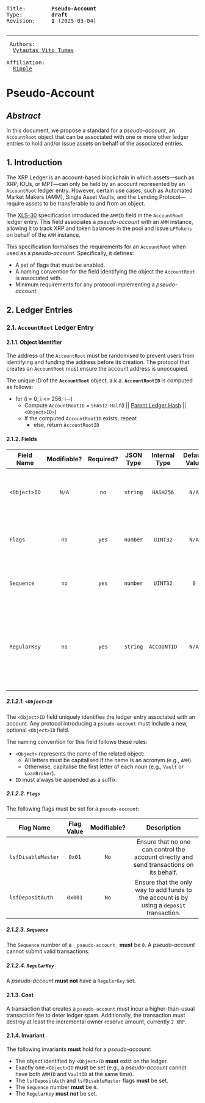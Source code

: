<pre>    
Title:        <b>Pseudo-Account</b>
Type:         <b>draft</b>
Revision:     <b>1</b> (2025-03-04)

<hr> Authors:    
  <a href="mailto:vtumas@ripple.com">Vytautas Vito Tumas</a>

Affiliation: 
  <a href="https://ripple.com">Ripple</a>
</pre>

# Pseudo-Account

## _Abstract_

In this document, we propose a standard for a _pseudo-account_, an `AccountRoot` object that can be associated with one or more other ledger entries to hold and/or issue assets on behalf of the associated entries.

## 1. Introduction

The XRP Ledger is an account-based blockchain in which assets—such as XRP, IOUs, or MPT—can only be held by an account represented by an `AccountRoot` ledger entry. However, certain use cases, such as Automated Market Makers (AMM), Single Asset Vaults, and the Lending Protocol—require assets to be transferable to and from an object.

The [XLS-30](https://github.com/XRPLF/XRPL-Standards/tree/master/XLS-0030-automated-market-maker#readme) specification introduced the `AMMID` field in the `AccountRoot` ledger entry. This field associates a _pseudo-account_ with an `AMM` instance, allowing it to track XRP and token balances in the pool and issue `LPTokens` on behalf of the `AMM` instance.

This specification formalises the requirements for an `AccountRoot` when used as a _pseudo-account_. Specifically, it defines:

- A set of flags that must be enabled.
- A naming convention for the field identifying the object the `AccountRoot` is associated with.
- Minimum requirements for any protocol implementing a _pseudo-account_.

## 2. Ledger Entries

### 2.1. `AccountRoot` Ledger Entry

#### 2.1.1. Object Identifier

The address of the `AccountRoot` must be randomised to prevent users from identifying and funding the address before its creation. The protocol that creates an `AccountRoot` must ensure the account address is unoccupied.

The unique ID of the **`AccountRoot`** object, a.k.a. **`AccountRootID`** is computed as follows:

- for (i = 0; i <= 256; i--)
  - Compute `AccountRootID` = `SHA512-Half`(i || [Parent Ledger Hash](https://xrpl.org/ledgerhashes.html) || `<Object>ID>`)
  - If the computed `AccountRootID` exists, repeat
    - else, return `AccountRootID`

#### 2.1.2. Fields

| Field Name   | Modifiable? | Required? | JSON Type | Internal Type | Default Value | Description                                                                                                 |
| ------------ | :---------: | :-------: | :-------: | :-----------: | :-----------: | :---------------------------------------------------------------------------------------------------------- |
| `<Object>ID` |    `N/A` |   `no` | `string` |   `HASH256` |     `N/A` | The object identifier the `pseudo-account` is associated with.                                              |
| `Flags` |    `no` |   `yes` | `number` |   `UINT32` |     `N/A` | A set of flags that must be set for a `pseudo-account`.                                                     |
| `Sequence` |    `no` |   `yes` | `number` |   `UINT32` |      `0` | The sequence number of the `pseudo-account`.                                                                |
| `RegularKey` |    `no` |   `yes` | `string` |  `ACCOUNTID` |     `N/A` | The address of a key pair that can be used to sign transactions for this account instead of the master key. |

##### 2.1.2.1. `<Object>ID`

The `<Object>ID` field uniquely identifies the ledger entry associated with an account. Any protocol introducing a `pseudo-account` must include a new, optional `<Object>ID` field.

The naming convention for this field follows these rules:

- `<Object>` represents the name of the related object:
  - All letters must be capitalised if the name is an acronym (e.g., `AMM`).
  - Otherwise, capitalise the first letter of each noun (e.g., `Vault` or `LoanBroker`).
- `ID` must always be appended as a suffix.

##### 2.1.2.2. `Flags`

The following flags must be set for a `pseudo-account`:

| Flag Name          | Flag Value | Modifiable? |                                        Description                                        |
| ------------------ | :--------: | :---------: | :---------------------------------------------------------------------------------------: |
| `lsfDisableMaster` |   `0x01` |    `No` | Ensure that no one can control the account directly and send transactions on its behalf.  |
| `lsfDepositAuth` |  `0x001` |    `No` | Ensure that the only way to add funds to the account is by using a `deposit` transaction. |



##### 2.1.2.3. `Sequence`  
The `Sequence` number of a` _pseudo-account_` **must** be `0`. A _pseudo-account_ cannot submit valid transactions.  

##### 2.1.2.4. `RegularKey`  
A _pseudo-account_ **must not** have a `RegularKey` set.  

#### 2.1.3. Cost  

A transaction that creates a `pseudo-account` must incur a higher-than-usual transaction fee to deter ledger spam. Additionally, the transaction must destroy at least the incremental owner reserve amount, currently `2 XRP`.  

#### 2.1.4. Invariant  

The following invariants **must** hold for a _pseudo-account_:  
- The object identified by `<Object>ID` **must** exist on the ledger.  
- Exactly one `<Object>ID` **must** be set (e.g., a _pseudo-account_ cannot have both `AMMID` and `VaultID` at the same time).  
- The `lsfDepositAuth` and `lsfDisableMaster` flags **must** be set.  
- The `Sequence` number **must** be `0`.  
- The `RegularKey` **must not** be set.  

